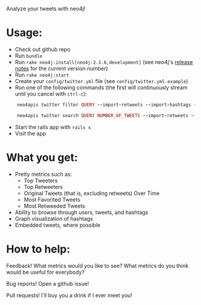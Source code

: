 Analyze your tweets with neo4j!

Usage:
======

 * Check out github repo
 * Run `bundle`
 * Run `rake neo4j:install[neo4j-2.1.6,development]` (see neo4j's [release notes](http://neo4j.com/release-notes/) for the current version number)
 * Run `rake neo4j:start`
 * Create your `config/twitter.yml` file (see `config/twitter.yml.example`)
 * Run one of the following commands (the first will continuously stream until you cancel with `ctrl-c`):

```ruby
    neo4apis twitter filter QUERY --import-retweets --import-hashtags --import-user-mentions

    neo4apis twitter search QUERY NUMBER_OF_TWEETS --import-retweets --import-hashtags --import-user-mentions
```

 * Start the rails app with `rails s`
 * Visit the app

What you get:
=============

 * Pretty metrics such as:
   * Top Tweeters
   * Top Retweeters
   * Original Tweets (that is, excluding retweets) Over Time
   * Most Favorited Tweets
   * Most Retweeded Tweets
 * Ability to browse through users, tweets, and hashtags
 * Graph visualization of hashtags
 * Embedded tweets, where possible

How to help:
===========

Feedback!  What metrics would you like to see?  What metrics do you think would be useful for everybody?

Bug reports!  Open a github issue!

Pull requests!  I'll buy you a drink if I ever meet you!


